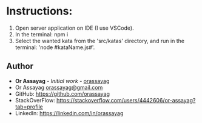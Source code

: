 Instructions:
=============

1. Open server application on IDE (I use VSCode).
2. In the terminal: npm i
3. Select the wanted kata from the 'src/katas' directory, and run in the terminal: 'node #kataName.js#'.

## Author

* **Or Assayag** - *Initial work* - [orassayag](https://github.com/orassayag)
* Or Assayag <orassayag@gmail.com>
* GitHub: https://github.com/orassayag
* StackOverFlow: https://stackoverflow.com/users/4442606/or-assayag?tab=profile
* LinkedIn: https://linkedin.com/in/orassayag
